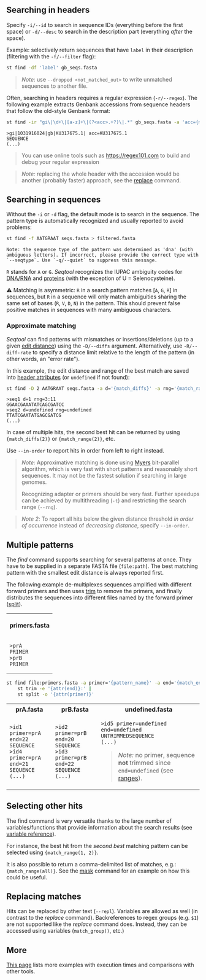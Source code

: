 ## Searching in headers

Specify `-i/--id` to search in sequence IDs (everything before the first space)
or `-d/--desc` to search in the description part (everything *after* the space).

Example: selectively return sequences that have `label` in their description
(filtering with the `-f/--filter` flag):

```bash
st find -df 'label' gb_seqs.fasta
```

> *Note*: use `--dropped <not_matched_out>` to write unmatched sequences to 
> another file.

Often, searching in headers requires a regular expression (`-r/--regex`).
The following example extracts Genbank accessions from sequence headers that follow
the old-style Genbank format:

```bash
st find -ir "gi\|\d+\|[a-z]+\|(?<acc>.+?)\|.*" gb_seqs.fasta -a 'acc={match_group(acc)}'
```

```
>gi|1031916024|gb|KU317675.1| acc=KU317675.1
SEQUENCE
(...)
```

> You can use online tools such as https://regex101.com to build and debug your
> regular expression

> *Note:* replacing the whole header with the accession would be another
> (probably faster) approach, see the [replace](replace.md) command.


## Searching in sequences

Without the `-i` or `-d` flag, the default mode is to search in the sequence.
The pattern type is automatically recognized and usually reported to avoid
problems:

```bash
st find -f AATGRAAT seqs.fasta > filtered.fasta
```

```
Note: the sequence type of the pattern was determined as 'dna' (with ambiguous letters). If incorrect, please provide the correct type with `--seqtype`. Use `-q/--quiet` to suppress this message.
```

`R` stands for `A` or `G`. *Seqtool* recognizes the IUPAC ambiguity codes for
[DNA/RNA](https://iubmb.qmul.ac.uk/misc/naseq.html#500) and
[proteins](https://iupac.qmul.ac.uk/AminoAcid/A2021.html#AA212)
(with the exception of U = Selenocysteine).


**⚠** Matching is asymmetric: `R` in a search pattern matches [`A`, `G`, `R`]
in sequences, but `R` in a sequence will only match ambiguities sharing the same
set of bases (`R`, `V`, `D`, `N`) in the pattern. This should prevent false
positive matches in sequences with many ambiguous characters.


### Approximate matching

*Seqtool* can find patterns with mismatches or insertions/deletions
(up to a given [edit distance](https://en.wikipedia.org/wiki/Edit_distance))
using the `-D/--diffs` argument. Alternatively, use `-R/--diff-rate` to
specify a distance limit relative to the length of the pattern
(in other words, an "error rate").

In this example, the edit distance and range of the best match are saved
into [header attributes](attributes.md) (or `undefined` if not found):

```bash
st find -D 2 AATGRAAT seqs.fasta -a d='{match_diffs}' -a rng='{match_range}'
```

```
>seq1 d=1 rng=3:11
GGAACGAAATATCAGCGATCC
>seq2 d=undefined rng=undefined
TTATCGAATATGAGCGATCG
(...)
```

In case of multiple hits, the second best hit can be returned by using
`{match_diffs(2)}` or `{match_range(2)}`, etc.


Use `--in-order` to report hits in order from left to right instead.

> *Note:* Approximative matching is done using [Myers](https://doi.org/10.1145/316542.316550)
> bit-parallel algorithm, which is very fast with short patterns and reasonably
> short sequences. It may not be the fastest solution if searching in large
> genomes.
> 
> Recognizing adapter or primers should be very fast.
> Further speedups can be achieved by multithreading (`-t`) and
> restricting the search range (`--rng`).

> *Note 2*: To report all hits below the given distance threshold 
> *in order of occurrence* instead of *decreasing distance*, specify `--in-order`.


## Multiple patterns

The *find* command supports searching for several patterns at once.
They have to be supplied in a separate FASTA file (`file:path`).
The best matching pattern with the smallest edit distance is always reported first.

The following example de-multiplexes sequences amplified with different forward
primers and then uses [trim](trim.md) to remove the primers, and finally distributes
the sequences into different files named by the forward primer ([split](split.md)).

<table markdown>
<tr><th>

primers.fasta

</th></tr>
<tr markdown><td markdown>

```
>prA
PRIMER
>prB
PRIMER
```

</td></tr>
</table>


```bash
st find file:primers.fasta -a primer='{pattern_name}' -a end='{match_end}' sequences.fasta |
    st trim -e '{attr(end)}:' | 
    st split -o '{attr(primer)}'
```

<table markdown>
<tr><th>prA.fasta </th><th>prB.fasta</th><th>undefined.fasta</th></tr>
<tr markdown>
<td>

```
>id1 primer=prA end=22
SEQUENCE
>id4 primer=prA end=21
SEQUENCE
(...)
```

</td>
<td>

```
>id2 primer=prB end=20
SEQUENCE
>id3 primer=prB end=22
SEQUENCE
(...)
```

</td>
<td markdown>

```
>id5 primer=undefined end=undefined
UNTRIMMEDSEQUENCE
(...)
```

> *Note:* no primer, sequence **not** trimmed since `end=undefined` (see [ranges](ranges.md)).

</td>
</tr>
</table>


## Selecting other hits

The find command is very versatile thanks to the large number of variables/functions
that provide information about the search results
(see [variable reference](#variablesfunctions-provided-by-the-find-command)).


For instance, the best hit from the *second best* matching pattern can be selected using
`{match_range(1, 2)}`.

It is also possible to return a comma-delimited list of matches, e.g.:
`{match_range(all)}`. See the [mask](mask.md) command for an example on how this could be useful.


## Replacing matches

Hits can be replaced by other text (`--repl`). Variables are allowed
as well (in contrast to the *replace* command). Backreferences to regex groups
(e.g. `$1`) are not supported like the *replace* command does.
Instead, they can be accessed using variables (`match_group()`, etc.)

## More

[This page](comparison.md#find) lists more examples with execution times and
comparisons with other tools.
